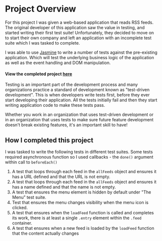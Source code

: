 # Project Overview

For this project I was given a web-based application that reads RSS feeds. The original developer of this application saw the value in testing, and started writing their first test suite! Unfortunately, they decided to move on to start their own company and left an application with an incomplete test suite which I was tasked to complete.

I was able to use [Jasmine](http://jasmine.github.io) to write a number of tests against the pre-existing application. Which will test the underlying business logic of the application as well as the event handling and DOM manipulation.

#### View the completed project [here](https://sandraisrael.github.io/feed-reader-testing-fend/) 

Testing is an important part of the development process and many organizations practice a standard of development known as "test-driven development". This is when developers write tests first, before they ever start developing their application. All the tests initially fail and then they start writing application code to make these tests pass.

Whether you work in an organization that uses test-driven development or in an organization that uses tests to make sure future feature development doesn't break existing features, it's an important skill to have!

## How I completed this project
I was tasked to write the following tests in different test suites. Some tests required asynchronous function so I used callbacks - the `done()` argument within call to `beforeEach()`
1. A test that loops through each feed in the `allFeeds` object and ensures it has a URL defined and that the URL is not empty.
2. A test that loops through each feed in the `allFeeds` object and ensures it has a name defined and that the name is not empty.
3. A test that ensures the menu element is hidden by default under "The Menu" test suite.
4. Test that ensures the menu changes visibility when the menu icon is clicked.
5. A test that ensures when the `loadFeed` function is called and completes its work, there is at least a single `.entry` element within the `.feed` container.
6. A test that ensures when a new feed is loaded by the `loadFeed` function that the content actually changes
